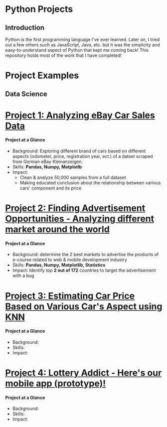 # Python Projects

## Introduction

Python is the first programming language I've ever learned. Later on, I tried out a few others such as JavaScript, Java, etc. but it was the simplicity and easy-to-understand aspect of Python that kept me coming back! This repository holds most of the work that I have completed!

# Project Examples

## Data Science

# [Project 1: Analyzing eBay Car Sales Data](https://github.com/jtran2509/Jade_Projects/blob/main/Python/Data%20Science/Explore%20eBay%20Car%20Sales/Analyzing%20eBay%20Car%20Sales%20Data.ipynb)

#### Project at a Glance

- Background: Exploring different brand of cars based on different aspects (odometer, price, registration year, ect.) of a datset scraped from German eBay Kleinanzeigen.
- Skills: **Pandas, Numpy, Matplotlb**
- Impact: 
  - Clean & analyze 50,000 samples from a full dataset
  - Making educated conclusion about the relationship between various cars' component and its price

# [Project 2: Finding Advertisement Opportunities - Analyzing different market around the world](https://www.notion.so/Github-6ec5550b1aa74b3dbe765aa3c18eaed1)

#### Project at a Glance

- Background: determine the 2 best markets to advertise the products of e-course related to web & mobile development industry
- Skills: **Pandas, Numpy, Matplotlib, Statistics**
- Impact: Identify top **2 out of 172** countries to target the advertisement with a bug

# [Project 3: Estimating Car Price Based on Various Car's Aspect using KNN]()

#### Project at a Glance
- Background: 
- Skills:
- Impact:

# [Project 4: Lottery Addict - Here's our mobile app (prototype)!]()

#### Project at a Glance
- Background:
- Skills:
- Impact:
